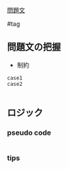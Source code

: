 [問題文]()

#tag

## 問題文の把握

- 制約

```
case1
case2


```

## ロジック



### pseudo code


```
```

### tips

